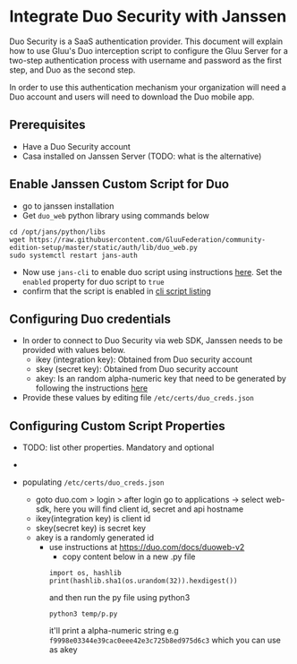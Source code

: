 # Integrate Duo Security with Janssen

Duo Security is a SaaS authentication provider. This document will explain how to use Gluu's Duo interception script to configure the Gluu Server for a two-step authentication process with username and password as the first step, and Duo as the second step.

In order to use this authentication mechanism your organization will need a Duo account and users will need to download the Duo mobile app.

## Prerequisites
- Have a Duo Security account
- Casa installed on Janssen Server (TODO: what is the alternative)


## Enable Janssen Custom Script for Duo
- go to janssen installation
- Get `duo_web` python library using commands below
```shell
cd /opt/jans/python/libs
wget https://raw.githubusercontent.com/GluuFederation/community-edition-setup/master/static/auth/lib/duo_web.py
sudo systemctl restart jans-auth
```
- Now use `jans-cli` to enable duo script using instructions [here](../../../admin/config-guide/jans-cli/im/im-custom-scripts.md#update-custom-scripts). Set the `enabled` property for duo script to `true`
- confirm that the script is enabled in [cli script listing](../../../admin/config-guide/jans-cli/im/im-custom-scripts.md#get-list-of-custom-scripts) 

## Configuring Duo credentials
- In order to connect to Duo Security via web SDK, Janssen needs to be provided with values below.
  - ikey (integration key): Obtained from Duo security account
  - skey (secret key): Obtained from Duo security account
  - akey: Is an random alpha-numeric key that need to be generated by following the instructions [here](https://duo.com/docs/duoweb-v2)
- Provide these values by editing file `/etc/certs/duo_creds.json`

## Configuring Custom Script Properties
- TODO: list other properties. Mandatory and optional
- 



- populating `/etc/certs/duo_creds.json`
    - goto duo.com > login > after login go to applications -> select web-sdk, here you will find client id, secret and api hostname
    - ikey(integration key) is client id
    - skey(secret key) is secret key
    - akey is a randomly generated id
        - use instructions at https://duo.com/docs/duoweb-v2
            - copy content below in a new .py file
          ```
          import os, hashlib
          print(hashlib.sha1(os.urandom(32)).hexdigest())
          ```
          and then run the py file using python3
          ```
          python3 temp/p.py
          ```
          it'll print a alpha-numeric string e.g `f9998e03344e39cac0eee42e3c725b8ed975d6c3` which you can use as akey

